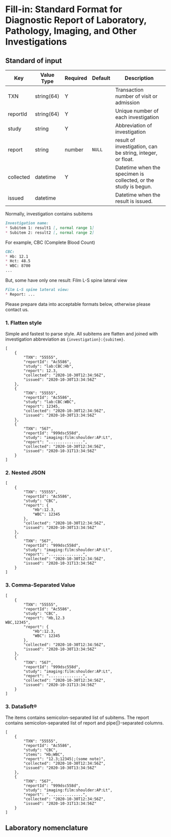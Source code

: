 # Fill-in: Standard Format for Diagnostic Report of Laboratory, Pathology, Imaging, and Other Investigations


## Standard of input

| Key       | Value Type | Required | Default | Description                                                     |
| --------- | ---------- | -------- | ------- | --------------------------------------------------------------- |
| TXN       | string(64) | Y        |         | Transaction number of visit or admission                        |
| reportId  | string(64) | Y        |         | Unique number of each investigation                             |
| study     | string     | Y        |         | Abbreviation of investigation                                   |
| report    | string     | number   | `NULL`  | result of investigation, can be string, integer, or float.      |
| collected | datetime   | Y        |         | Datetime when the specimen is collected, or the study is begun. |
| issued    | datetime   |          |         | Datetime when the result is issued.                             |


Normally, investigation contains subitems
```markdown
Investigation name:
* Subitem 1: result1 [, normal range 1]
* Subitem 2: result2 [, normal range 2]
```  
For example, CBC (Complete Blood Count)  
```markdown
CBC:
* Hb: 12.1
* Hct: 48.5
* WBC: 8700
...
```
But, some have only one result: Film L-S spine lateral view  
```markdown
Film L-S spine lateral view:
* Report: ...
```


Please prepare data into acceptable formats below, otherwise please contact us.


### 1. Flatten style
Simple and fastest to parse style. All subitems are flatten and joined with investigation abbreviation as `{investigation}:{subitem}`.  

```JSONC
[
    {
        "TXN": "55555",
        "reportId": "Ac5586",
        "study": "lab:CBC:Hb",
        "report": 12.3,
        "collected": "2020-10-30T12:34:56Z",
        "issued": "2020-10-30T13:34:56Z"
    },
    {
        "TXN": "55555",
        "reportId": "Ac5586",
        "study": "lab:CBC:WBC",
        "report": 12345,
        "collected": "2020-10-30T12:34:56Z",
        "issued": "2020-10-30T13:34:56Z"
    },
    {
        "TXN": "567",
        "reportId": "999dsc558d",
        "study": "imaging:film:shoulder:AP:Lt",
        "report": "...............",
        "collected": "2020-10-30T12:34:56Z",
        "issued": "2020-10-31T13:34:56Z"
    }
]
```

### 2. Nested JSON

```JSONC
[
    {
        "TXN": "55555",
        "reportId": "Ac5586",
        "study": "CBC",
        "report": {
            "Hb":12.3,
            "WBC": 12345
        },
        "collected": "2020-10-30T12:34:56Z",
        "issued": "2020-10-30T13:34:56Z"
    },
    {
        "TXN": "567",
        "reportId": "999dsc558d",
        "study": "imaging:film:shoulder:AP:Lt",
        "report": "...............",
        "collected": "2020-10-30T12:34:56Z",
        "issued": "2020-10-31T13:34:56Z"
    }
]
```
### 3. Comma-Separated Value

```JSONC
[
    {
        "TXN": "55555",
        "reportId": "Ac5586",
        "study": "CBC",
        "report": "Hb,12.3
WBC,12345",
        "report": {
            "Hb":12.3,
            "WBC": 12345
        },
        "collected": "2020-10-30T12:34:56Z",
        "issued": "2020-10-30T13:34:56Z"
    },
    {
        "TXN": "567",
        "reportId": "999dsc558d",
        "study": "imaging:film:shoulder:AP:Lt",
        "report": "...............",
        "collected": "2020-10-30T12:34:56Z",
        "issued": "2020-10-31T13:34:56Z"
    }
]
```


### 3. DataSoft&reg;  
The items contains semicolon-separated list of subitems. The report contains semicolon-separated list of report and pipe(|)-separated columns.
```JSONC
[
    {
        "TXN": "55555",
        "reportId": "Ac5586",
        "study": "CBC",
        "items": "Hb;WBC",
        "report": "12.3;12345|;(some note)",
        "collected": "2020-10-30T12:34:56Z",
        "issued": "2020-10-30T13:34:56Z"
    },
    {
        "TXN": "567",
        "reportId": "999dsc558d",
        "study": "imaging:film:shoulder:AP:Lt",
        "report": "...............",
        "collected": "2020-10-30T12:34:56Z",
        "issued": "2020-10-31T13:34:56Z"
    }
]
```


## Laboratory nomenclature

